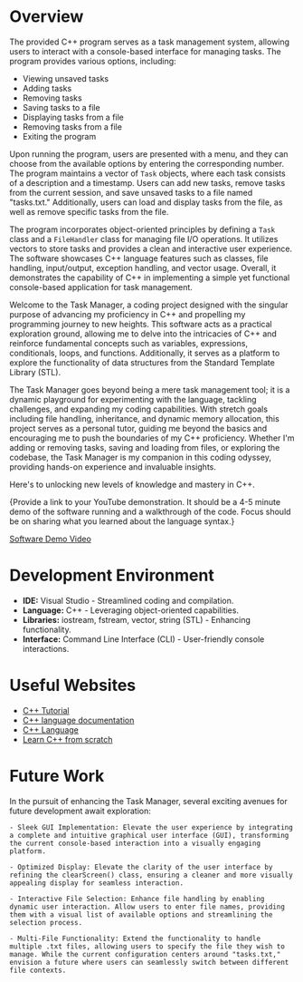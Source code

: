 # Overview

The provided C++ program serves as a task management system, allowing users to interact with a console-based interface for managing tasks. The program provides various options, including:

- Viewing unsaved tasks
- Adding tasks
- Removing tasks
- Saving tasks to a file
- Displaying tasks from a file
- Removing tasks from a file
- Exiting the program

Upon running the program, users are presented with a menu, and they can choose from the available options by entering the corresponding number. The program maintains a vector of `Task` objects, where each task consists of a description and a timestamp. Users can add new tasks, remove tasks from the current session, and save unsaved tasks to a file named "tasks.txt." Additionally, users can load and display tasks from the file, as well as remove specific tasks from the file.

The program incorporates object-oriented principles by defining a `Task` class and a `FileHandler` class for managing file I/O operations. It utilizes vectors to store tasks and provides a clean and interactive user experience. The software showcases C++ language features such as classes, file handling, input/output, exception handling, and vector usage. Overall, it demonstrates the capability of C++ in implementing a simple yet functional console-based application for task management.

Welcome to the Task Manager, a coding project designed with the singular purpose of advancing my proficiency in C++ and propelling my programming journey to new heights. This software acts as a practical exploration ground, allowing me to delve into the intricacies of C++ and reinforce fundamental concepts such as variables, expressions, conditionals, loops, and functions. Additionally, it serves as a platform to explore the functionality of data structures from the Standard Template Library (STL).

The Task Manager goes beyond being a mere task management tool; it is a dynamic playground for experimenting with the language, tackling challenges, and expanding my coding capabilities. With stretch goals including file handling, inheritance, and dynamic memory allocation, this project serves as a personal tutor, guiding me beyond the basics and encouraging me to push the boundaries of my C++ proficiency. Whether I'm adding or removing tasks, saving and loading from files, or exploring the codebase, the Task Manager is my companion in this coding odyssey, providing hands-on experience and invaluable insights.

Here's to unlocking new levels of knowledge and mastery in C++.

{Provide a link to your YouTube demonstration. It should be a 4-5 minute demo of the software running and a walkthrough of the code. Focus should be on sharing what you learned about the language syntax.}

[Software Demo Video](https://youtu.be/zD-N7JwRtK8)

# Development Environment

- **IDE:** Visual Studio - Streamlined coding and compilation.
- **Language:** C++ - Leveraging object-oriented capabilities.
- **Libraries:** iostream, fstream, vector, string (STL) - Enhancing functionality.
- **Interface:** Command Line Interface (CLI) - User-friendly console interactions.

# Useful Websites

- [C++ Tutorial](https://www.w3schools.com/cpp/)
- [C++ language documentation](https://learn.microsoft.com/en-us/cpp/cpp/?view=msvc-170)
- [C++ Language](https://cplusplus.com/doc/tutorial/)
- [Learn C++ from scratch](https://www.educative.io/blog/how-to-learn-cpp-the-guide-for-beginners)

# Future Work

In the pursuit of enhancing the Task Manager, several exciting avenues for future development await exploration:

    - Sleek GUI Implementation: Elevate the user experience by integrating a complete and intuitive graphical user interface (GUI), transforming the current console-based interaction into a visually engaging platform.

    - Optimized Display: Elevate the clarity of the user interface by refining the clearScreen() class, ensuring a cleaner and more visually appealing display for seamless interaction.

    - Interactive File Selection: Enhance file handling by enabling dynamic user interaction. Allow users to enter file names, providing them with a visual list of available options and streamlining the selection process.

    - Multi-File Functionality: Extend the functionality to handle multiple .txt files, allowing users to specify the file they wish to manage. While the current configuration centers around "tasks.txt," envision a future where users can seamlessly switch between different file contexts.